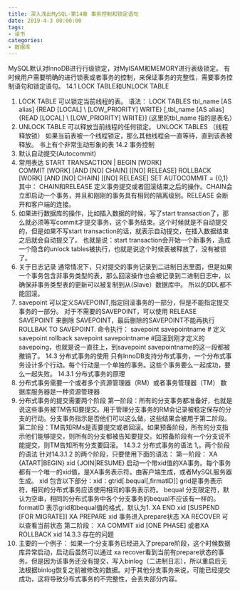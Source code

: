 ```yaml
---
title: 深入浅出MySQL-第14章 事务控制和锁定语句
date: 2019-4-3 00:00:00
tags:
- 读书
categories:
- 数据库
---
```


MySQL默认对InnoDB进行行级锁定，对MyISAM和MEMORY进行表级锁定。
有时候用户需要明确的进行锁表或者事务的控制，来保证事务的完整性，需要事务控制语句和锁定语句。
14.1 LOCK TABLE和UNLOCK TABLE

1. LOCK TABLE 可以锁定当前线程的表。
语法：
LOCK  TABLES
tbl_name [AS alias] {READ [LOCAL] \ [LOW_PRIORITY] WRITE}
[,tbl_name [AS alias] {READ [LOCAL] \ [LOW_PRIORITY] WRITE}]
(这里的tbl_name 指的是表名）
2. UNLOCK  TABLE 可以释放当前线程的任何锁定。
UNLOCK TABLES （线程释放锁）
如果当前表被一个线程锁定，那么其他线程会一直等待，直到该表被释放。
书上有个非常生动形象的表
14.2 事务控制
1. 默认自动提交(Autocommit)
2. 常用表达
START TRANSACTION | BEGIN [WORK]  
COMMIT [WORK] [AND [NO] CHAIN] [[NO] RELEASE]
ROLLBACK [WORK] [AND [NO] CHAIN] [[NO] RELEASE]
SET AUTOCOMMIT = {0,1}
其中： CHAIN和RELEASE 定义事务提交或者回滚结束之后的操作。CHAIN会立即启动一个事务，并且和刚刚的事务具有相同的隔离级别。RELEASE 会断开和客户端的连接。
3. 如果进行数据库的操作，比如插入数据的时候，写了start transaction了，那么就必须等写commit才提交事务，这个事务结束。这个时候就是不自动提交的，但是如果不写start transaction的话，就表示自动提交，在插入数据结束之后就会自动提交了。
也就是说：start transaction会开始一个新事务，造成一个隐含的unlock tables被执行，也就是说这个时候表被释放了，没有被锁了。
4. 关于日志记录
通常情况下，只对提交的事务记录到二进制日志里面，但是如果一个事务包含非事务类型的表，那么回滚操作也会被记录到二进制日志中，以确保非事务类型表的更新可以被复制到从(Slave）数据库中。
所以的DDL都不能回滚。
5. savepoint
可以定义SAVEPOINT,指定回滚事务的一部分，但是不能指定提交事务的一部分。
对于不需要的SAVEPOINT，可以使用 RELEASE SAVEPOINT 来删除 SAVEPOINT，最后删除的SAVEPOINT不能再执行ROLLBAK TO SAVEPOINT.
命令执行：
savepoint savepointname  # 定义savepoint
rollback savepoint savepointname  #回滚到刚才定义的savepoing，也就是说一直往上，到savepoint savepointname的这一段都被撤销了。
14.3 分布式事务的使用
只有InnoDB支持分布式事务，一个分布式事务设计多个行动。每个行动是一个单独的事务。这些个事务要么一起成功，要么一起失败。
14.3.1 分布式事务的原理
1. 分布式事务需要一个或者多个资源管理器（RM）或者事务管理器（TM）
数据库服务器是一种资源管理器
2. 分布式事务的提交需要两个阶段
第一阶段：所有的分支事务都准备好，也就是说这些事务被TM告知要提交。用于管理分支事务的RM会记录被稳定保存的分支的行动。分支事务指示是否他们可以这么做，这些结果会被用于第二阶段。
第二阶段：TM告知RMs是否要提交或者回滚。如果预备阶段，所有的分支指示他们能够提交，则所有的分支都被告知要提交。如预备阶段有一个分支说不能提交，则TM告知所有分支要回滚。
14.3.2 分布式事务的语法
1,。两个阶段的语法
针对14.3.1.2 的两个阶段，只要使用下面的语法：
第一阶段：
 XA {ATART|BEGIN} xid {JOIN|RESUME}
启动一个带xid值的XA事务。每个事务都有一个唯一的xid值，是XA事务表示符。由客户端生成，或者MySQL服务器生成。
xid 包含以下部分：xid：gtrid[.bequal[,firmatID]]
grid是事务表示符，相同的分布式事务应该使用相同的事务表示符。
bequal 分支限定符，默认为空串，相同的分布式事务中各个分支事务的bequal不应该有一样的。
formatID 表示grid和bequal值的格式，默认为1.
XA END xid [SUSPEND [FOR MIGRATE]]
XA PREPARE xid 事务进入prepare状态
XA RECOVER 可以查看当前状态
第二阶段：
XA COMMIT xid [ONE PHASE] 或者XA ROLLBACK xid
14.3.3 存在的问题
1. 主要的一个例子：
如果一个分支事务已经进入了prepare阶段，这个时候数据库异常启动，启动后虽然可以通过 xa recover看到当前有prepare状态的事务。但是因为该事务还没有提交，写入binlog（二进制日志），所以重启后无法根据binlog恢复之前被修改的数据。对于其他分支事务来说，可能已经提交成功，这将导致分布式事务的不完整性，会丢失部分内容。
